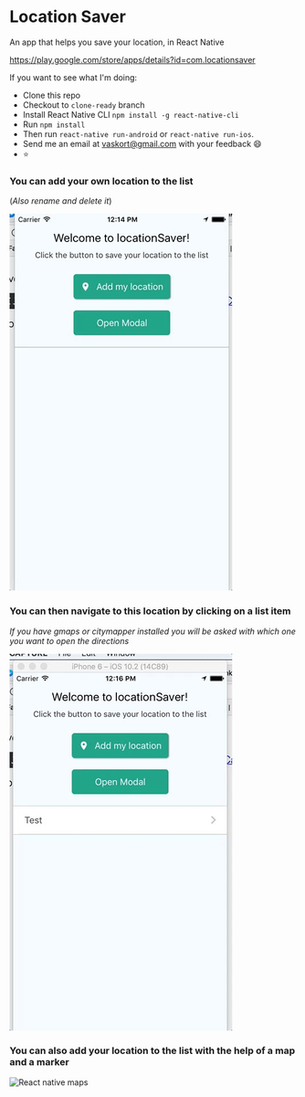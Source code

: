 # Location Saver
An app that helps you save your location, in React Native

https://play.google.com/store/apps/details?id=com.locationsaver

If you want to see what I'm doing:
- Clone this repo 
- Checkout to `clone-ready` branch
- Install React Native CLI `npm install -g react-native-cli`
- Run `npm install` 
- Then run `react-native run-android` or `react-native run-ios`.
- Send me an email at vaskort@gmail.com with your feedback :smile:
- :star:

### You can add your own location to the list ###
(_Also rename and delete it_)

![Add you location to the list](./screenshots/locationSaver1.gif)

### You can then navigate to this location by clicking on a list item ###
_If you have gmaps or citymapper installed you will be asked with which one you want to open the directions_

![Navigate to the location](./screenshots/locationSaver2.gif)

### You can also add your location to the list with the help of a map and a marker ###

![React native maps](./screenshots/locationSaver3.gif)
